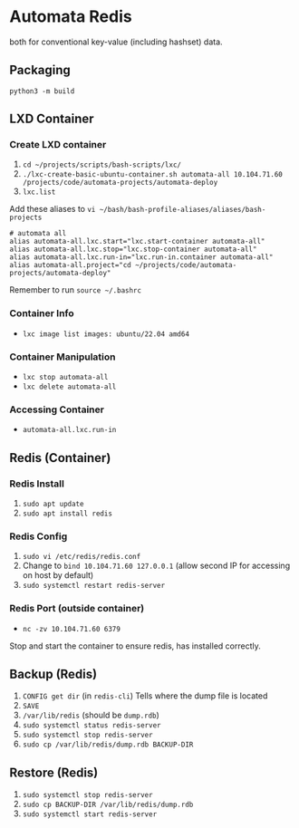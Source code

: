 # Automata Redis 
both for conventional key-value (including hashset) data.

## Packaging
`python3 -m build`

## LXD Container

### Create LXD container
1. `cd ~/projects/scripts/bash-scripts/lxc/`
2. `./lxc-create-basic-ubuntu-container.sh automata-all 10.104.71.60 /projects/code/automata-projects/automata-deploy`
3. `lxc.list`

Add these aliases to `vi ~/bash/bash-profile-aliases/aliases/bash-projects`
```
# automata all
alias automata-all.lxc.start="lxc.start-container automata-all"
alias automata-all.lxc.stop="lxc.stop-container automata-all"
alias automata-all.lxc.run-in="lxc.run-in.container automata-all"
alias automata-all.project="cd ~/projects/code/automata-projects/automata-deploy"
```
Remember to run `source ~/.bashrc`

### Container Info
* `lxc image list images: ubuntu/22.04 amd64`

### Container Manipulation
* `lxc stop automata-all`
* `lxc delete automata-all`

### Accessing Container
* `automata-all.lxc.run-in`

## Redis (Container)

### Redis Install
1. `sudo apt update`
2. `sudo apt install redis`

### Redis Config
1. `sudo vi /etc/redis/redis.conf`
2. Change to `bind 10.104.71.60 127.0.0.1` (allow second IP for accessing on host by default)
3. `sudo systemctl restart redis-server`

### Redis Port (outside container)
* `nc -zv 10.104.71.60 6379`

Stop and start the container to ensure redis, has installed correctly.

## Backup (Redis)
1. `CONFIG get dir` (in `redis-cli`) Tells where the dump file is located
2. `SAVE`
3. `/var/lib/redis` (should be `dump.rdb`)
4. `sudo systemctl status redis-server`
5. `sudo systemctl stop redis-server`
6. `sudo cp /var/lib/redis/dump.rdb BACKUP-DIR`

## Restore (Redis)
1. `sudo systemctl stop redis-server`
2. `sudo cp BACKUP-DIR /var/lib/redis/dump.rdb`
3. `sudo systemctl start redis-server`